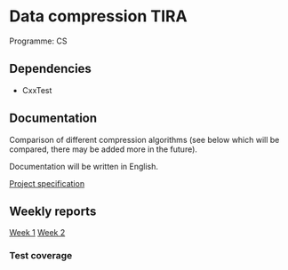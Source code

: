 # Data compression TIRA
Programme: CS

## Dependencies
- CxxTest

## Documentation
Comparison of different compression algorithms (see below which will be
compared, there may be added more in the future).

Documentation will be written in English.

[Project specification](project_spec.md)

## Weekly reports
[Week 1](weekly_reports/week1.md)
[Week 2](weekly_reports/week2.md)

### Test coverage
